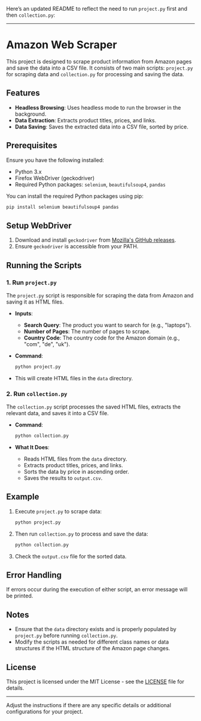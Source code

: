 Here’s an updated README to reflect the need to run `project.py` first and then `collection.py`:

---

# Amazon Web Scraper

This project is designed to scrape product information from Amazon pages and save the data into a CSV file. It consists of two main scripts: `project.py` for scraping data and `collection.py` for processing and saving the data.

## Features

- **Headless Browsing**: Uses headless mode to run the browser in the background.
- **Data Extraction**: Extracts product titles, prices, and links.
- **Data Saving**: Saves the extracted data into a CSV file, sorted by price.

## Prerequisites

Ensure you have the following installed:

- Python 3.x
- Firefox WebDriver (geckodriver)
- Required Python packages: `selenium`, `beautifulsoup4`, `pandas`

You can install the required Python packages using pip:

```bash
pip install selenium beautifulsoup4 pandas
```

## Setup WebDriver

1. Download and install `geckodriver` from [Mozilla's GitHub releases](https://github.com/mozilla/geckodriver/releases).
2. Ensure `geckodriver` is accessible from your PATH.

## Running the Scripts

### 1. Run `project.py`

The `project.py` script is responsible for scraping the data from Amazon and saving it as HTML files.

- **Inputs**:
  - **Search Query**: The product you want to search for (e.g., "laptops").
  - **Number of Pages**: The number of pages to scrape.
  - **Country Code**: The country code for the Amazon domain (e.g., "com", "de", "uk").

- **Command**:
  ```bash
  python project.py
  ```

- This will create HTML files in the `data` directory.

### 2. Run `collection.py`

The `collection.py` script processes the saved HTML files, extracts the relevant data, and saves it into a CSV file.

- **Command**:
  ```bash
  python collection.py
  ```

- **What It Does**:
  - Reads HTML files from the `data` directory.
  - Extracts product titles, prices, and links.
  - Sorts the data by price in ascending order.
  - Saves the results to `output.csv`.

## Example

1. Execute `project.py` to scrape data:
   ```bash
   python project.py
   ```

2. Then run `collection.py` to process and save the data:
   ```bash
   python collection.py
   ```

3. Check the `output.csv` file for the sorted data.

## Error Handling

If errors occur during the execution of either script, an error message will be printed.

## Notes

- Ensure that the `data` directory exists and is properly populated by `project.py` before running `collection.py`.
- Modify the scripts as needed for different class names or data structures if the HTML structure of the Amazon page changes.

## License

This project is licensed under the MIT License - see the [LICENSE](LICENSE) file for details.

---

Adjust the instructions if there are any specific details or additional configurations for your project.
